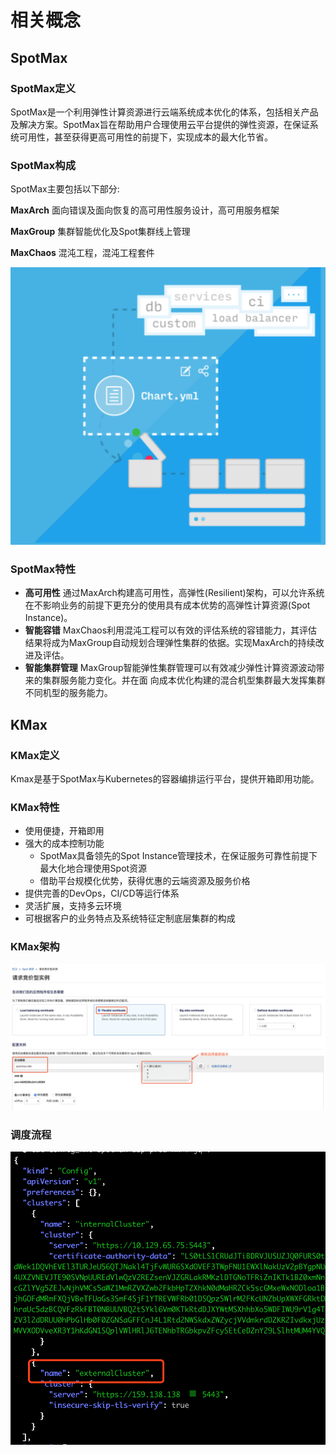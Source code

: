 # 相关概念

## SpotMax

### SpotMax定义

SpotMax是一个利用弹性计算资源进行云端系统成本优化的体系，包括相关产品及解决方案。SpotMax旨在帮助用户合理使用云平台提供的弹性资源，在保证系统可用性，甚至获得更高可用性的前提下，实现成本的最大化节省。

### SpotMax构成

SpotMax主要包括以下部分:

**MaxArch** 面向错误及面向恢复的高可用性服务设计，高可用服务框架 

**MaxGroup** 集群智能优化及Spot集群线上管理 

**MaxChaos** 混沌工程，混沌工程套件

![](../../.gitbook/assets/image%20%2897%29.png)

### SpotMax特性

* **高可用性** 通过MaxArch构建高可用性，高弹性\(Resilient\)架构，可以允许系统在不影响业务的前提下更充分的使用具有成本优势的高弹性计算资源\(Spot Instance\)。
* **智能容错** MaxChaos利用混沌工程可以有效的评估系统的容错能力，其评估结果将成为MaxGroup自动规划合理弹性集群的依据。实现MaxArch的持续改进及评估。
* **智能集群管理** MaxGroup智能弹性集群管理可以有效减少弹性计算资源波动带来的集群服务能力变化。并在面 向成本优化构建的混合机型集群最大发挥集群不同机型的服务能力。



## KMax

### KMax定义

Kmax是基于SpotMax与Kubernetes的容器编排运行平台，提供开箱即用功能。

### KMax特性

* 使用便捷，开箱即用
* 强大的成本控制功能
  * SpotMax具备领先的Spot Instance管理技术，在保证服务可靠性前提下最大化地合理使用Spot资源
  * 借助平台规模化优势，获得优惠的云端资源及服务价格
* 提供完善的DevOps，CI/CD等运行体系
* 灵活扩展，支持多云环境
* 可根据客户的业务特点及系统特征定制底层集群的构成

### KMax架构

![](../../.gitbook/assets/image%20%2888%29.png)

### 调度流程

![](../../.gitbook/assets/image%20%2881%29.png)


